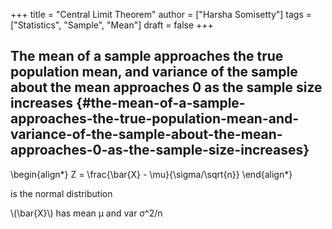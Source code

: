 +++
title = "Central Limit Theorem"
author = ["Harsha Somisetty"]
tags = ["Statistics", "Sample", "Mean"]
draft = false
+++

## The mean of a sample approaches the true population mean, and variance of the sample  about the mean approaches 0 as the sample size increases {#the-mean-of-a-sample-approaches-the-true-population-mean-and-variance-of-the-sample-about-the-mean-approaches-0-as-the-sample-size-increases}

\begin{align\*}
Z = \frac{\bar{X} - \mu}{\sigma/\sqrt{n}}
\end{align\*}

is the normal distribution

\\(\bar{X}\\) has mean &mu; and var &sigma;^2/n